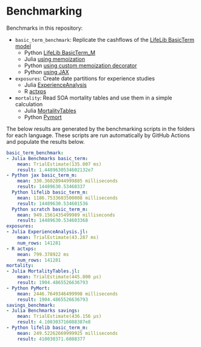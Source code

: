 # Benchmarking

Benchmarks in this repository:

* `basic_term_benchmark`: Replicate the cashflows of the [LifeLib BasicTerm model](https://github.com/lifelib-dev/lifelib/tree/main/lifelib/libraries/basiclife/BasicTerm_M)
    * Python [LifeLib BasicTerm_M](https://github.com/lifelib-dev/lifelib/tree/main/lifelib/libraries/basiclife/BasicTerm_M)
    * Julia [using memoization](https://github.com/actuarialopensource/benchmarks/blob/main/Julia/src/Benchmarks.jl)
    * Python [using custom memoization decorator](https://github.com/actuarialopensource/benchmarks/blob/main/Python/basicterm_scratch.py)
    * Python [using JAX](https://github.com/actuarialopensource/benchmarks/blob/main/Python/basicterm_jax.py)
* `exposures`: Create date partitions for experience studies
    * Julia [ExperienceAnalysis](https://github.com/JuliaActuary/ExperienceAnalysis.jl)
    * R [actxps](https://github.com/mattheaphy/actxps)
* `mortality`: Read SOA mortality tables and use them in a simple calculation
    * Julia [MortalityTables](https://github.com/JuliaActuary/MortalityTables.jl)
    * Python [Pymort](https://github.com/actuarialopensource/pymort)

The below results are generated by the benchmarking scripts in the folders for each language. These scripts are run automatically by GitHub Actions and populate the results below. 
```yaml 
basic_term_benchmark:
- Julia Benchmarks basic_term:
    mean: TrialEstimate(135.007 ms)
    result: 1.4489630534602132e7
- Python jax basic_term_m:
    mean: 330.36028944999885 milliseconds
    result: 14489630.53460337
  Python lifelib basic_term_m:
    mean: 1186.7533603500008 milliseconds
    result: 14489630.534601536
  Python scratch basic_term_m:
    mean: 949.1561435499989 milliseconds
    result: 14489630.534603368
exposures:
- Julia ExperienceAnalysis.jl:
    mean: TrialEstimate(43.287 ms)
    num_rows: 141281
- R actxps:
    mean: 799.378922 ms
    num_rows: 141281
mortality:
- Julia MortalityTables.jl:
    mean: TrialEstimate(445.800 μs)
    result: 1904.4865526636793
- Python PyMort:
    mean: 2446.7649346499998 milliseconds
    result: 1904.4865526636793
savings_benchmark:
- Julia Benchmarks savings:
    mean: TrialEstimate(436.156 μs)
    result: 4.100303716088387e8
- Python lifelib basic_term_m:
    mean: 249.52262669999925 milliseconds
    result: 410030371.6088377
```